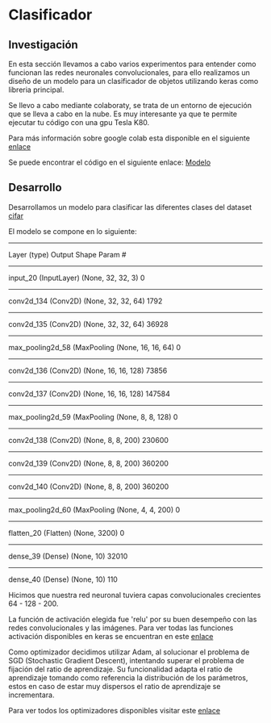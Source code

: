 # Clasificador

Investigación
--------

En esta sección llevamos a cabo varios experimentos para entender como funcionan las redes neuronales convolucionales, para ello realizamos un diseño de un modelo para un clasificador de objetos utilizando keras como libreria principal.

Se llevo a cabo mediante colaboraty, se trata de un entorno de ejecución que se lleva a cabo en la nube. 
Es muy interesante ya que te permite ejecutar tu código con una gpu Tesla K80.

Para más información sobre google colab esta disponible en el siguiente [enlace](https://colab.research.google.com/notebooks/welcome.ipynb)

Se puede encontrar el código en el siguiente enlace: [Modelo](https://drive.google.com/open?id=1OcOGwLL2juSK3s4SVTmZ1DYQ-a6yyHh7)

Desarrollo
--------

Desarrollamos un modelo para clasificar las diferentes clases del dataset [cifar](https://www.cs.toronto.edu/~kriz/cifar.html)

El modelo se compone en lo siguiente:

_________________________________________________________________
Layer (type)                 Output Shape              Param #   
_________________________________________________________________
input_20 (InputLayer)        (None, 32, 32, 3)         0         
_________________________________________________________________
conv2d_134 (Conv2D)          (None, 32, 32, 64)        1792      
_________________________________________________________________
conv2d_135 (Conv2D)          (None, 32, 32, 64)        36928     
_________________________________________________________________
max_pooling2d_58 (MaxPooling (None, 16, 16, 64)        0         
_________________________________________________________________
conv2d_136 (Conv2D)          (None, 16, 16, 128)       73856     
_________________________________________________________________
conv2d_137 (Conv2D)          (None, 16, 16, 128)       147584    
_________________________________________________________________
max_pooling2d_59 (MaxPooling (None, 8, 8, 128)         0         
_________________________________________________________________
conv2d_138 (Conv2D)          (None, 8, 8, 200)         230600    
_________________________________________________________________
conv2d_139 (Conv2D)          (None, 8, 8, 200)         360200    
_________________________________________________________________
conv2d_140 (Conv2D)          (None, 8, 8, 200)         360200    
_________________________________________________________________
max_pooling2d_60 (MaxPooling (None, 4, 4, 200)         0         
_________________________________________________________________
flatten_20 (Flatten)         (None, 3200)              0         
_________________________________________________________________
dense_39 (Dense)             (None, 10)                32010     
_________________________________________________________________
dense_40 (Dense)             (None, 10)                110       


Hicimos que nuestra red neuronal tuviera capas convolucionales crecientes 64 - 128 - 200.

La función de activación elegida fue 'relu' por su buen desempeño con las redes convolucionales y las imágenes.
Para ver todas las funciones activación disponibles en keras se encuentran en este [enlace](https://keras.io/activations/)

Como optimizador decidimos utilizar Adam, al solucionar el problema de SGD (Stochastic Gradient Descent), intentando superar el problema de fijación del ratio de aprendizaje. Su funcionalidad adapta el ratio de aprendizaje tomando como referencia la distribución de los parámetros, estos en caso de estar muy dispersos el ratio de aprendizaje se incrementara.

Para ver todos los optimizadores disponibles visitar este [enlace](https://keras.io/optimizers/)





